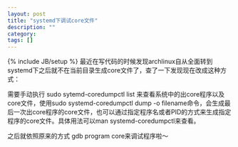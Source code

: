 ```yaml
---
layout: post
title: "systemd下调试core文件"
description: ""
category: 
tags: []
---
```

{% include JB/setup %}
  最近在写代码的时候发现archlinux自从全面转到systemd下之后就不在当前目录生成core文件了，查了一下发现现在改成这种方式：

  需要手动执行 sudo sytemd-coredumpctl list 来查看系统中的出core程序以及core文件，使用sudo systemd-coredumpctl dump -o filename命令，会生成最后一次出core程序的core文件，也可以通过指定程序名或者PID的方式来生成指定程序的core文件。具体用法可以man systemd-coredumpctl来查看。

  之后就依照原来的方式 gdb program core来调试程序啦～
